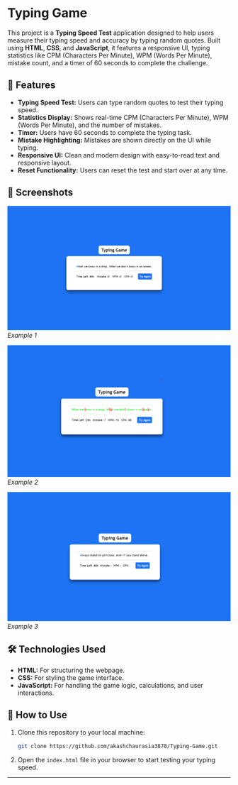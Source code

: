 # Typing Game

This project is a **Typing Speed Test** application designed to help users measure their typing speed and accuracy by typing random quotes. Built using **HTML**, **CSS**, and **JavaScript**, it features a responsive UI, typing statistics like CPM (Characters Per Minute), WPM (Words Per Minute), mistake count, and a timer of 60 seconds to complete the challenge.

## 🌟 Features

- **Typing Speed Test:** Users can type random quotes to test their typing speed.
- **Statistics Display:** Shows real-time CPM (Characters Per Minute), WPM (Words Per Minute), and the number of mistakes.
- **Timer:** Users have 60 seconds to complete the typing task.
- **Mistake Highlighting:** Mistakes are shown directly on the UI while typing.
- **Responsive UI:** Clean and modern design with easy-to-read text and responsive layout.
- **Reset Functionality:** Users can reset the test and start over at any time.

## 📸 Screenshots

![Typing Game Home Page](./img/img1.png)  
*Example 1*

![Typing Game Result](./img/img2.png)  
*Example 2*

![Typing Game Result](./img/img3.png)  
*Example 3*

## 🛠️ Technologies Used

- **HTML:** For structuring the webpage.
- **CSS:** For styling the game interface.
- **JavaScript:** For handling the game logic, calculations, and user interactions.
  
## 🚀 How to Use

1. Clone this repository to your local machine:

   ```bash
   git clone https://github.com/akashchaurasia3870/Typing-Game.git
   ```

2. Open the `index.html` file in your browser to start testing your typing speed.

---

